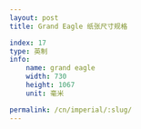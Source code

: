 ```yaml
---
layout: post
title: Grand Eagle 纸张尺寸规格

index: 17
type: 英制
info:
    name: grand eagle
    width: 730
    height: 1067
    unit: 毫米

permalink: /cn/imperial/:slug/
---
```



